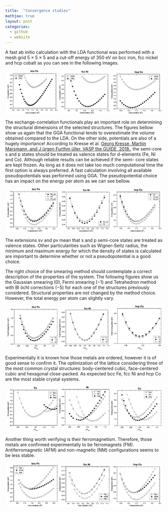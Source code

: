 ```yaml
---
title:  "Convergence studies"
mathjax: true
layout: post
categories:
  - github
  - website
---
```


A fast ab initio calculation with the LDA functional was performed with a mesh grid 5 × 5 × 5 and a cut-off energy of 350 eV on bcc iron, fcc nickel and hcp cobalt as you can see in the following images.

<p align="center">
   <img src="/assets/bcc_Fe_LDA.eps" width="32%" />
   <img src="/assets/fcc_Ni_LDA.eps" width="32%" /> 
   <img src="/assets/hcp_Co_LDA.eps" width="32%" />
</p>


The exchange-correlation functionals play an important role on determining the structural dimensions of the selected structures. The figures bellow show us  again that the GGA functional tends to overestimate the volume obtained compared to the LDA. On the other side, potentials are also of a hugely importance! According to Kresse et al. [Georg Kresse, Martijn Marsmann, and J ̈urgen Furthm ̈uller. VASP the GUIDE, 2018.](https://www.smcm.iqfr.csic.es/docs/vasp/), the semi-core s and p states should be treated as valence states for d-elements (Fe, Ni and Co). Although reliable results can be achieved if the semi- core states are kept frozen. As long as it does not take too much computational time the first option is always preferred. A fast calculation involving all available pseudopotentials was performed using GGA. The pseudopotential choice has an impact on the energy per atom as we can see bellow.

<p align="center">
  <img src="/assets/Fe_pseudo.eps" width="32%" />
  <img src="/assets/Ni_pseudo.eps" width="32%" /> 
  <img src="/assets/Co_pseudo.eps" width="32%" />
</p>
  
The extensions sv and pv mean that s and p semi-core states are treated as valence states. Other particularities such as Wigner-Seitz radius, the minimum and maximum energy for which the density of states is calculated are important to determine whether or not a pseudopotential is a good choice. 

The right choice of the smearing method should contemplate a correct description of the properties of the system. The following figures show us the Gaussian smearing (0), Fermi smearing (−1) and Tetrahedron method with Bl ̈ochl corrections (−5) for each one of the structures previously considered. Structural properties are not changed by the method choice. However, the total energy per atom can slightly vary.  
  
<p align="center">
  <img src="/assets/Smear_bccFe_.eps" width="32%" />
  <img src="/assets/Smear_fccNi_.eps" width="32%" /> 
  <img src="/assets/Smear_hcpCo_.eps" width="32%" />
</p>



Experimentally it is known how those metals are ordered, however it is of good sense to confirm it. The optimization of the lattice considering three of the most common crystal structures: body-centered cubic, face-centered cubic and hexagonal close-packed. As expected bcc Fe, fcc Ni and hcp Co are the most stable crystal systems.  
  
<p align="center">
  <img src="/assets/Struct_Fe.eps" width="32%" />
  <img src="/assets/Struct_Ni.eps" width="32%" /> 
  <img src="/assets/Struct_Co.eps" width="32%" />
</p>


  
Another thing worth verifying is their ferromagnetism. Therefore, those metals are confirmed experimentally to be ferromagnets (FM). Antiferromagnetic (AFM) and non-magnetic (NM) configurations seems to be less stable.
  


<p align="center">
  <img src="/assets/BccFe_M.eps" width="32%" />
  <img src="/assets/FccNi_M.eps" width="32%" /> 
  <img src="/assets/HcpCo_M.eps" width="32%" />
</p>

